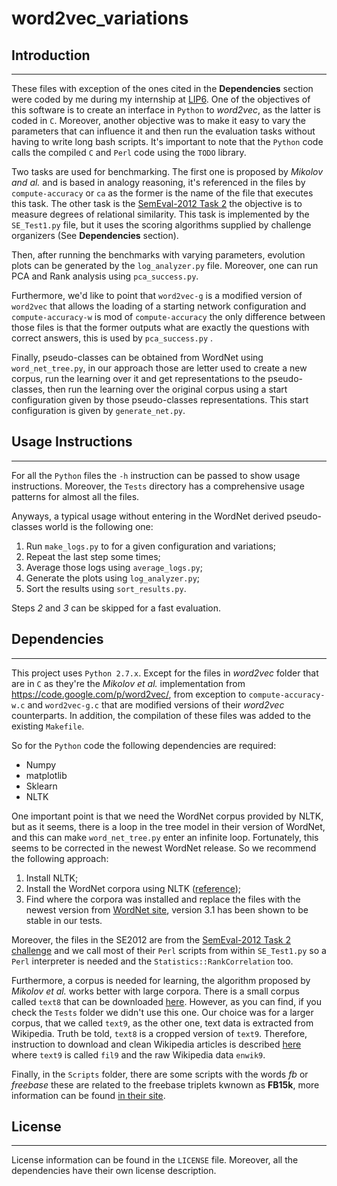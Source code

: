 word2vec_variations
===================
 
## **Introduction**
----------------------
 
These files with exception of the ones cited in the **Dependencies** section were coded by me during my internship at [LIP6](http://www.lip6.fr/). One of the objectives of this software is to create an interface in `Python` to _word2vec_, as the latter is coded in `C`. Moreover, another objective was to make it easy to vary the parameters that can influence it and then run the evaluation tasks without having to write long bash scripts. It's important to note that the `Python` code calls the compiled `C` and `Perl` code using the `TODO` library.
 
Two tasks are used for benchmarking. The first one is proposed by _Mikolov and al._ and is based in analogy reasoning, it's referenced in the files by `compute-accuracy` or `ca` as the former is the name of the file that executes this task. The other task is the [SemEval-2012 Task 2](https://sites.google.com/site/semeval2012task2/) the objective is to measure degrees of relational similarity. This task is implemented by the `SE_Test1.py` file, but it uses the scoring algorithms supplied by challenge organizers (See **Dependencies** section).
 
Then, after running the benchmarks with varying parameters, evolution plots can be generated by the `log_analyzer.py` file. Moreover, one can run PCA and Rank analysis using `pca_success.py`. 
 
Furthermore, we'd like to point that `word2vec-g` is a modified version of `word2vec` that allows the loading of a starting network configuration and `compute-accuracy-w` is mod of `compute-accuracy` the only difference between those files is that the former outputs what are exactly  the questions with correct answers, this is used by `pca_success.py` .
 
Finally, pseudo-classes can be obtained from WordNet using `word_net_tree.py`, in our approach those are letter used to create a new corpus, run the learning over it and get representations to the pseudo-classes, then run the learning over the original corpus using a start configuration given by those pseudo-classes representations. This start configuration is given by `generate_net.py`.
 
## **Usage Instructions**
----------------------
 
For all the `Python` files the `-h` instruction can be passed to show usage instructions. Moreover, the `Tests` directory has a comprehensive usage patterns for almost all the files.
 
Anyways, a typical usage without entering in the WordNet derived pseudo-classes world is the following one:
 
1. Run `make_logs.py` to for a given configuration and variations;
2. Repeat the last step some times;
3. Average those logs using `average_logs.py`;
4. Generate the plots using `log_analyzer.py`;
5. Sort the results using `sort_results.py`.
 
Steps _2_ and _3_  can be skipped for a fast evaluation.
 
 
## **Dependencies**
----------------------
 
This project uses `Python 2.7.x`. Except for the files in _word2vec_ folder that are in `C` as they're the _Mikolov et al._ implementation from <https://code.google.com/p/word2vec/>, from exception to `compute-accuracy-w.c` and `word2vec-g.c` that are modified versions of their _word2vec_ counterparts. In addition, the compilation of these files was added to the existing `Makefile`.
 
So for the `Python` code the following  dependencies are required:
 
- Numpy
- matplotlib
- Sklearn
- NLTK
 
One important point is that we need the WordNet corpus provided by NLTK, but as it seems, there is a loop in the tree model in their version of WordNet, and this can make `word_net_tree.py` enter an infinite loop. Fortunately, this seems to be corrected in the newest WordNet release. So we recommend the following approach: 

1. Install NLTK;
2. Install the WordNet corpora using NLTK ([reference](http://www.nltk.org/data.html));
3. Find where the corpora was installed and replace the files with the newest version from [WordNet site](http://wordnet.princeton.edu/wordnet/download/current-version/), version 3.1 has been shown to be stable in our tests.
 
Moreover, the files in the SE2012 are from the [SemEval-2012 Task 2 challenge](https://sites.google.com/site/semeval2012task2/download) and we call most of their `Perl` scripts from within `SE_Test1.py` so a `Perl` interpreter is needed and the `Statistics::RankCorrelation` too.
 
Furthermore, a corpus is needed for learning, the algorithm proposed by _Mikolov et al._ works better with large corpora. There is a small corpus called `text8` that can be downloaded [here](ttp://mattmahoney.net/dc/text8.zip). However, as you can find, if you check the `Tests` folder we didn't use this one. Our choice was for a larger corpus, that we called `text9`, as the other one, text data is extracted from Wikipedia. Truth be told, `text8` is a cropped version of `text9`. Therefore, instruction to download and clean Wikipedia articles is described [here](http://mattmahoney.net/dc/textdata.html) where `text9` is called `fil9` and the raw Wikipedia data `enwik9`.
 
Finally, in the `Scripts` folder, there are some scripts with the words _fb_ or _freebase_  these are related to the freebase triplets kwnown as **FB15k**, more information can be found [in their site](https://www.hds.utc.fr/everest/doku.php?id=en:transe).

## **License**
----------------------

License information can be found in the `LICENSE` file. Moreover, all the dependencies have their own license description.
